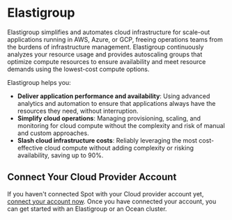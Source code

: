 # Elastigroup

Elastigroup simplifies and automates cloud infrastructure for scale-out applications running in AWS, Azure, or GCP, freeing operations teams from the burdens of infrastructure management. Elastigroup continuously analyzes your resource usage and provides autoscaling groups that optimize compute resources to ensure availability and meet resource demands using the lowest-cost compute options.

Elastigroup helps you:

- **Deliver application performance and availability**: Using advanced analytics and automation to ensure that applications always have the resources they need, without interruption.
- **Simplify cloud operations**: Managing provisioning, scaling, and monitoring for cloud compute without the complexity and risk of manual and custom approaches.
- **Slash cloud infrastructure costs**: Reliably leveraging the most cost-effective cloud compute without adding complexity or risking availability, saving up to 90%.

## Connect Your Cloud Provider Account

If you haven't connected Spot with your Cloud provider account yet, [connect your account now](connect-your-cloud-provider/first-account/). Once you have connected your account, you can get started with an Elastigroup or an Ocean cluster.
